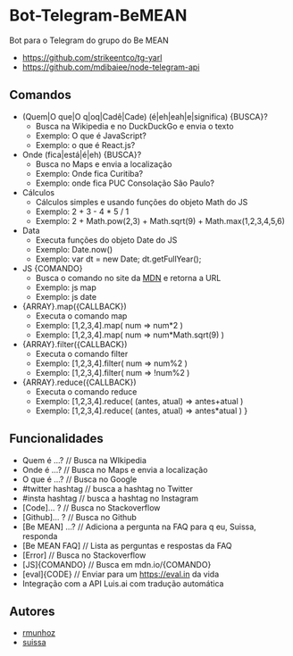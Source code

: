 # Bot-Telegram-BeMEAN
Bot para o Telegram do grupo do Be MEAN

- https://github.com/strikeentco/tg-yarl
- https://github.com/mdibaiee/node-telegram-api

## Comandos

- (Quem|O que|O q|oq|Cadê|Cade) (é|eh|eah|e|significa) {BUSCA}? 
  - Busca na Wikipedia e no DuckDuckGo e envia o texto
  - Exemplo: O que é JavaScript?
  - Exemplo: o que é React.js?
- Onde (fica|está|é|eh) {BUSCA}?
  - Busca no Maps e envia a localização
  - Exemplo: Onde fica Curitiba?
  - Exemplo: onde fica PUC Consolação São Paulo?
- Cálculos
  + Cálculos simples e usando funções do objeto Math do JS
  - Exemplo: 2 + 3 - 4 * 5 / 1
  - Exemplo: 2 + Math.pow(2,3) + Math.sqrt(9) + Math.max(1,2,3,4,5,6)
- Data
  + Executa funções do objeto Date do JS
  + Exemplo: Date.now()
  + Exemplo: var dt = new Date; dt.getFullYear();
- JS {COMANDO}
  + Busca o comando no site da [MDN](http://mdn/.io) e retorna a URL
  + Exemplo: js map
  + Exemplo: js date
- {ARRAY}.map({CALLBACK})
  + Executa o comando map 
  + Exemplo: [1,2,3,4].map( num => num*2 )
  + Exemplo: [1,2,3,4].map( num => num*Math.sqrt(9) )
- {ARRAY}.filter({CALLBACK})
  + Executa o comando filter 
  + Exemplo: [1,2,3,4].filter( num => num%2 )
  + Exemplo: [1,2,3,4].filter( num => !num%2 )
- {ARRAY}.reduce({CALLBACK})
  + Executa o comando reduce 
  + Exemplo: [1,2,3,4].reduce( (antes, atual) => antes+atual )
  + Exemplo: [1,2,3,4].reduce( (antes, atual) => antes*atual )
}

## Funcionalidades

- Quem é ...? // Busca na WIkipedia
- Onde é ...? // Busca no Maps e envia a localização
- O que é ...? // Busca no Google
- #twitter hashtag // busca a hashtag no Twitter
- #insta hashtag // busca a hashtag no Instagram
- [Code]... ? // Busca no Stackoverflow
- [Github]... ? // Busca no Github
- [Be MEAN] ...? // Adiciona a pergunta na FAQ para q eu, Suissa, responda
- [Be MEAN FAQ] // Lista as perguntas e respostas da FAQ
- [Error] // Busca no Stackoverflow
- [JS]{COMANDO} // Busca em mdn.io/{COMANDO}
- [eval]{CODE} // Enviar para um https://eval.in da vida
- Integração com a API Luis.ai com tradução automática

## Autores

- [rmunhoz](https://github.com/RMunhoz)
- [suissa](https://github.com/suissa)
